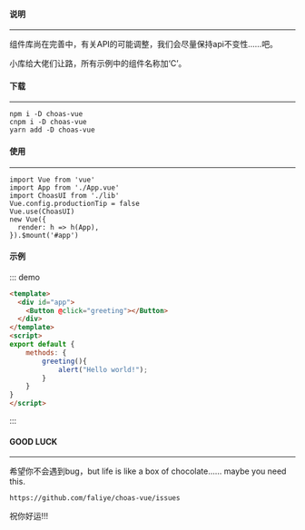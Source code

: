 #### 说明
---
  组件库尚在完善中，有关API的可能调整，我们会尽量保持api不变性……吧。

  小库给大佬们让路，所有示例中的组件名称加‘C’。
  
#### 下载
---
    npm i -D choas-vue
    cnpm i -D choas-vue
    yarn add -D choas-vue

#### 使用
---
    import Vue from 'vue'
    import App from './App.vue'
    import ChoasUI from './lib'
    Vue.config.productionTip = false
    Vue.use(ChoasUI)
    new Vue({
      render: h => h(App),
    }).$mount('#app')

####  示例
::: demo
```html
<template>
  <div id="app">
    <Button @click="greeting"></Button>
  </div>
</template>
<script>
export default {
    methods: {
        greeting(){
            alert("Hello world!");
        }       
    }   
}
</script>
```
:::

#### GOOD LUCK
---

希望你不会遇到bug，but life is like a box of chocolate……
maybe you need this.

    https://github.com/faliye/choas-vue/issues
    
    
祝你好运!!!
